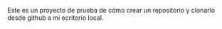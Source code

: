 Este es un proyecto de prueba de cómo crear un repositorio y clonarlo desde github a mi ecritorio local.
